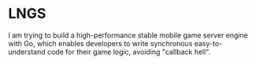 # LNGS
I am trying to build a high-performance stable mobile game server engine with Go, which enables developers to write synchronous easy-to-understand code for their game logic, avoiding "callback hell". 
